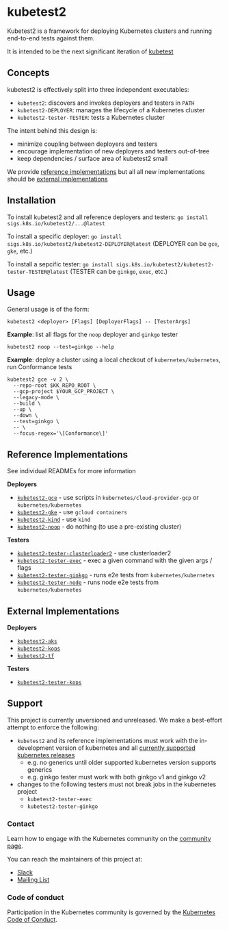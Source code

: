 # kubetest2

Kubetest2 is a framework for deploying Kubernetes clusters and running end-to-end tests against them.

It is intended to be the next significant iteration of [kubetest]

## Concepts

kubetest2 is effectively split into three independent executables:

- `kubetest2`: discovers and invokes deployers and testers in `PATH`
- `kubetest2-DEPLOYER`: manages the lifecycle of a Kubernetes cluster
- `kubetest2-tester-TESTER`: tests a Kubernetes cluster

The intent behind this design is:
- minimize coupling between deployers and testers
- encourage implementation of new deployers and testers out-of-tree
- keep dependencies / surface area of kubetest2 small

We provide [reference implementations](#reference-implementations) but all
all new implementations should be [external implementations](#external-implementations)

## Installation

To install kubetest2 and all reference deployers and testers:
`go install sigs.k8s.io/kubetest2/...@latest`

To install a specific deployer:
`go install sigs.k8s.io/kubetest2/kubetest2-DEPLOYER@latest` (DEPLOYER can be `gce`, `gke`, etc.)

To install a sepcific tester:
`go install sigs.k8s.io/kubetest2/kubetest2-tester-TESTER@latest` (TESTER can be `ginkgo`, `exec`, etc.)

## Usage

General usage is of the form:
```
kubetest2 <deployer> [Flags] [DeployerFlags] -- [TesterArgs]
```

**Example**: list all flags for the `noop` deployer and `ginkgo` tester
```
kubetest2 noop --test=ginkgo --help
```

**Example**: deploy a cluster using a local checkout of `kubernetes/kubernetes`, run Conformance tests
```
kubetest2 gce -v 2 \
  --repo-root $KK_REPO_ROOT \
  --gcp-project $YOUR_GCP_PROJECT \
  --legacy-mode \
  --build \
  --up \
  --down \
  --test=ginkgo \
  -- \
  --focus-regex='\[Conformance\]'
```

## Reference Implementations

See individual READMEs for more information

**Deployers**
- [`kubetest2-gce`](/kubetest2-gce)   - use scripts in `kubernetes/cloud-provider-gcp` or `kubernetes/kubernetes`
- [`kubetest2-gke`](/kubetest2-gke)   - use `gcloud containers`
- [`kubetest2-kind`](/kubetest2-kind) - use `kind`
- [`kubetest2-noop`](/kubetest2-noop) - do nothing (to use a pre-existing cluster)

**Testers**
- [`kubetest2-tester-clusterloader2`](/kubetest2-tester-clusterloader2)  - use clusterloader2
- [`kubetest2-tester-exec`](/kubetest2-tester-exec) - exec a given command with the given args / flags
- [`kubetest2-tester-ginkgo`](/kubetest2-tester-ginkgo) - runs e2e tests from `kubernetes/kubernetes`
- [`kubetest2-tester-node`](/kubetest2-tester-node) - runs node e2e tests from `kubernetes/kubernetes`

## External Implementations

**Deployers**
- [`kubetest2-aks`][kubetest2-aks]
- [`kubetest2-kops`][kubetest2-kops]
- [`kubetest2-tf`][kubetest2-tf]

**Testers**
- [`kubetest2-tester-kops`][kubetest2-tester-kops]

## Support

This project is currently unversioned and unreleased. We make a best-effort attempt to enforce the following:
- `kubetest2` and its reference implementations must work with the in-development version of kubernetes and all [currently supported kubernetes releases][k8s-supported-releases]
  - e.g. no generics until older supported kubernetes version supports generics
  - e.g. ginkgo tester must work with both ginkgo v1 and ginkgo v2
- changes to the following testers must not break jobs in the kubernetes project
  - `kubetest2-tester-exec`
  - `kubetest2-tester-ginkgo`

### Contact

Learn how to engage with the Kubernetes community on the [community page](http://kubernetes.io/community/).

You can reach the maintainers of this project at:

- [Slack](https://kubernetes.slack.com/messages/sig-testing)
- [Mailing List](https://groups.google.com/forum/#!forum/kubernetes-sig-testing)

### Code of conduct

Participation in the Kubernetes community is governed by the [Kubernetes Code of Conduct](code-of-conduct.md).

<!-- links -->
[kubetest]: https://git.k8s.io/test-infra/kubetest
[kubetest2-aks]: https://sigs.k8s.io/cloud-provider-azure/kubetest2-aks
[kubetest2-kops]: https://git.k8s.io/kops/tests/e2e/kubetest2-kops
[kubetest2-tf]: https://github.com/ppc64le-cloud/kubetest2-plugins/tree/master/kubetest2-tf
[kubetest2-tester-kops]: https://git.k8s.io/kops/tests/e2e/kubetest2-tester-kops

[k8s-supported-releases]: https://kubernetes.io/releases/patch-releases/#support-period
